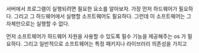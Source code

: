 서버에서 프로그램이 실행되려면 필요한 요소를 알아보자. 가장 먼저 하드웨어가 필요하다. 그리고 그 하드웨어에서 실행할 소프트웨어도 필요하다. 그런데 이 소프트웨어는 그 자체만으로는 실행할 수 없다. 

먼저 소프트웨어가 하드웨어 자원을 사용할 수 있도록 필수 기능을 제공해주는 os 가 필요하다. 그리고 일반적으로 소프트웨어는 특정 패키지나 라이브러리 의존성을 가지고 